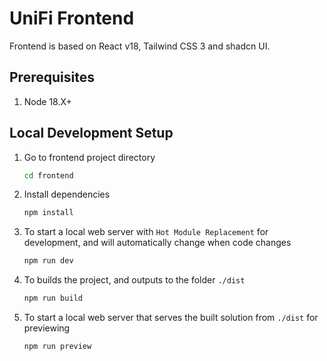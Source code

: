 # UniFi Frontend

Frontend is based on React v18, Tailwind CSS 3 and shadcn UI.

## Prerequisites

1. Node 18.X+

## Local Development Setup

1. Go to frontend project directory

   ```bash
   cd frontend
   ```

2. Install dependencies

   ```bash
   npm install
   ```

3. To start a local web server with `Hot Module Replacement` for development, and will automatically change when code changes

   ```bash
   npm run dev
   ```

4. To builds the project, and outputs to the folder `./dist`

   ```bash
   npm run build
   ```

5. To start a local web server that serves the built solution from `./dist` for previewing
   ```bash
   npm run preview
   ```
